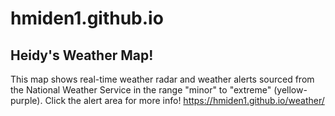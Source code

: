 # hmiden1.github.io

## Heidy's Weather Map!
This map shows real-time weather radar and weather alerts sourced from the National Weather Service in the range "minor" to "extreme" (yellow-purple). Click the alert area for more info!
<https://hmiden1.github.io/weather/>
